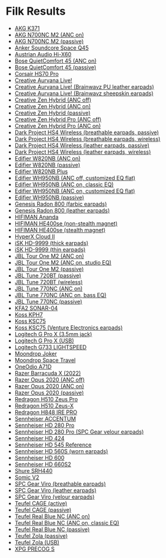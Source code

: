 # Filk Results

- [AKG K371](./over-ear/AKG%20K371)
- [AKG N700NC M2 (ANC on)](./over-ear/AKG%20N700NC%20M2%20(ANC%20on))
- [AKG N700NC M2 (passive)](./over-ear/AKG%20N700NC%20M2%20(passive))
- [Anker Soundcore Space Q45](./over-ear/Anker%20Soundcore%20Space%20Q45)
- [Austrian Audio Hi-X60](./over-ear/Austrian%20Audio%20Hi-X60)
- [Bose QuietComfort 45 (ANC on)](./over-ear/Bose%20QuietComfort%2045%20(ANC%20on))
- [Bose QuietComfort 45 (passive)](./over-ear/Bose%20QuietComfort%2045%20(passive))
- [Corsair HS70 Pro](./over-ear/Corsair%20HS70%20Pro)
- [Creative Aurvana Live!](./over-ear/Creative%20Aurvana%20Live!)
- [Creative Aurvana Live! (Brainwavz PU leather earpads)](./over-ear/Creative%20Aurvana%20Live!%20(Brainwavz%20PU%20leather%20earpads))
- [Creative Aurvana Live! (Brainwavz sheepskin earpads)](./over-ear/Creative%20Aurvana%20Live!%20(Brainwavz%20sheepskin%20earpads))
- [Creative Zen Hybrid (ANC off)](./over-ear/Creative%20Zen%20Hybrid%20(ANC%20off))
- [Creative Zen Hybrid (ANC on)](./over-ear/Creative%20Zen%20Hybrid%20(ANC%20on))
- [Creative Zen Hybrid (passive)](./over-ear/Creative%20Zen%20Hybrid%20(passive))
- [Creative Zen Hybrid Pro (ANC off)](./over-ear/Creative%20Zen%20Hybrid%20Pro%20(ANC%20off))
- [Creative Zen Hybrid Pro (ANC on)](./over-ear/Creative%20Zen%20Hybrid%20Pro%20(ANC%20on))
- [Dark Project HS4 Wireless (breathable earpads, passive)](./over-ear/Dark%20Project%20HS4%20Wireless%20(breathable%20earpads,%20passive))
- [Dark Project HS4 Wireless (breathable earpads, wireless)](./over-ear/Dark%20Project%20HS4%20Wireless%20(breathable%20earpads,%20wireless))
- [Dark Project HS4 Wireless (leather earpads, passive)](./over-ear/Dark%20Project%20HS4%20Wireless%20(leather%20earpads,%20passive))
- [Dark Project HS4 Wireless (leather earpads, wireless)](./over-ear/Dark%20Project%20HS4%20Wireless%20(leather%20earpads,%20wireless))
- [Edifier W820NB (ANC on)](./over-ear/Edifier%20W820NB%20(ANC%20on))
- [Edifier W820NB (passive)](./over-ear/Edifier%20W820NB%20(passive))
- [Edifier W820NB Plus](./over-ear/Edifier%20W820NB%20Plus)
- [Edifier WH950NB (ANC off, customized EQ flat)](./over-ear/Edifier%20WH950NB%20(ANC%20off,%20customized%20EQ%20flat))
- [Edifier WH950NB (ANC on, classic EQ)](./over-ear/Edifier%20WH950NB%20(ANC%20on,%20classic%20EQ))
- [Edifier WH950NB (ANC on, customized EQ flat)](./over-ear/Edifier%20WH950NB%20(ANC%20on,%20customized%20EQ%20flat))
- [Edifier WH950NB (passive)](./over-ear/Edifier%20WH950NB%20(passive))
- [Genesis Radon 800 (farbic earpads)](./over-ear/Genesis%20Radon%20800%20(farbic%20earpads))
- [Genesis Radon 800 (leather earpads)](./over-ear/Genesis%20Radon%20800%20(leather%20earpads))
- [HIFIMAN Ananda](./over-ear/HIFIMAN%20Ananda)
- [HIFIMAN HE400se (non-stealth magnet)](./over-ear/HIFIMAN%20HE400se%20(non-stealth%20magnet))
- [HIFIMAN HE400se (stealth magnet)](./over-ear/HIFIMAN%20HE400se%20(stealth%20magnet))
- [HyperX Cloud II](./over-ear/HyperX%20Cloud%20II)
- [iSK HD-9999 (thick earpads)](./over-ear/iSK%20HD-9999%20(thick%20earpads))
- [iSK HD-9999 (thin earpads)](./over-ear/iSK%20HD-9999%20(thin%20earpads))
- [JBL Tour One M2 (ANC on)](./over-ear/JBL%20Tour%20One%20M2%20(ANC%20on))
- [JBL Tour One M2 (ANC on, studio EQ)](./over-ear/JBL%20Tour%20One%20M2%20(ANC%20on,%20studio%20EQ))
- [JBL Tour One M2 (passive)](./over-ear/JBL%20Tour%20One%20M2%20(passive))
- [JBL Tune 720BT (passive)](./over-ear/JBL%20Tune%20720BT%20(passive))
- [JBL Tune 720BT (wireless)](./over-ear/JBL%20Tune%20720BT%20(wireless))
- [JBL Tune 770NC (ANC on)](./over-ear/JBL%20Tune%20770NC%20(ANC%20on))
- [JBL Tune 770NC (ANC on, bass EQ)](./over-ear/JBL%20Tune%20770NC%20(ANC%20on,%20bass%20EQ))
- [JBL Tune 770NC (passive)](./over-ear/JBL%20Tune%20770NC%20(passive))
- [KFA2 SONAR-04](./over-ear/KFA2%20SONAR-04)
- [Koss KPH7](./over-ear/Koss%20KPH7)
- [Koss KSC75](./over-ear/Koss%20KSC75)
- [Koss KSC75 (Venture Electronics earpads)](./over-ear/Koss%20KSC75%20(Venture%20Electronics%20earpads))
- [Logitech G Pro X (3.5mm jack)](./over-ear/Logitech%20G%20Pro%20X%20(3.5mm%20jack))
- [Logitech G Pro X (USB)](./over-ear/Logitech%20G%20Pro%20X%20(USB))
- [Logitech G733 LIGHTSPEED](./over-ear/Logitech%20G733%20LIGHTSPEED)
- [Moondrop Joker](./over-ear/Moondrop%20Joker)
- [Moondrop Space Travel](./in-ear/Moondrop%20Space%20Travel)
- [OneOdio A71D](./over-ear/OneOdio%20A71D)
- [Razer Barracuda X (2022)](./over-ear/Razer%20Barracuda%20X%20(2022))
- [Razer Opus 2020 (ANC off)](./over-ear/Razer%20Opus%202020%20(ANC%20off))
- [Razer Opus 2020 (ANC on)](./over-ear/Razer%20Opus%202020%20(ANC%20on))
- [Razer Opus 2020 (passive)](./over-ear/Razer%20Opus%202020%20(passive))
- [Redragon H510 Zeus Pro](./over-ear/Redragon%20H510%20Zeus%20Pro)
- [Redragon H510 Zeus-X](./over-ear/Redragon%20H510%20Zeus-X)
- [Redragon H848 IRE PRO](./over-ear/Redragon%20H848%20IRE%20PRO)
- [Sennheiser ACCENTUM](./over-ear/Sennheiser%20ACCENTUM)
- [Sennheiser HD 280 Pro](./over-ear/Sennheiser%20HD%20280%20Pro)
- [Sennheiser HD 280 Pro (SPC Gear velour earpads)](./over-ear/Sennheiser%20HD%20280%20Pro%20(SPC%20Gear%20velour%20earpads))
- [Sennheiser HD 424](./over-ear/Sennheiser%20HD%20424)
- [Sennheiser HD 545 Reference](./over-ear/Sennheiser%20HD%20545%20Reference)
- [Sennheiser HD 560S (worn earpads)](./over-ear/Sennheiser%20HD%20560S%20(worn%20earpads))
- [Sennheiser HD 600](./over-ear/Sennheiser%20HD%20600)
- [Sennheiser HD 660S2](./over-ear/Sennheiser%20HD%20660S2)
- [Shure SRH440](./over-ear/Shure%20SRH440)
- [Somic V2](./over-ear/Somic%20V2)
- [SPC Gear Viro (breathable earpads)](./over-ear/SPC%20Gear%20Viro%20(breathable%20earpads))
- [SPC Gear Viro (leather earpads)](./over-ear/SPC%20Gear%20Viro%20(leather%20earpads))
- [SPC Gear Viro (velour earpads)](./over-ear/SPC%20Gear%20Viro%20(velour%20earpads))
- [Teufel CAGE (active)](./over-ear/Teufel%20CAGE%20(active))
- [Teufel CAGE (passive)](./over-ear/Teufel%20CAGE%20(passive))
- [Teufel Real Blue NC (ANC on)](./over-ear/Teufel%20Real%20Blue%20NC%20(ANC%20on))
- [Teufel Real Blue NC (ANC on, classic EQ)](./over-ear/Teufel%20Real%20Blue%20NC%20(ANC%20on,%20classic%20EQ))
- [Teufel Real Blue NC (passive)](./over-ear/Teufel%20Real%20Blue%20NC%20(passive))
- [Teufel Zola (passive)](./over-ear/Teufel%20Zola%20(passive))
- [Teufel Zola (USB)](./over-ear/Teufel%20Zola%20(USB))
- [XPG PRECOG S](./over-ear/XPG%20PRECOG%20S)
